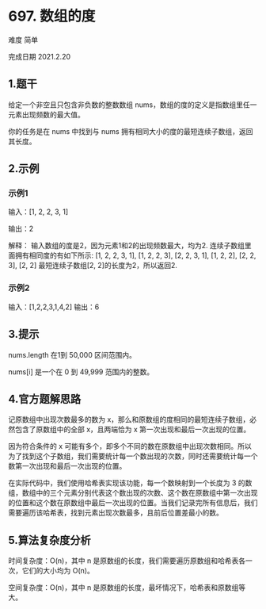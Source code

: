 # 697. 数组的度
难度 简单 

完成日期 2021.2.20

## 1.题干
给定一个非空且只包含非负数的整数数组 nums，数组的度的定义是指数组里任一元素出现频数的最大值。

你的任务是在 nums 中找到与 nums 拥有相同大小的度的最短连续子数组，返回其长度。

## 2.示例

### 示例1
输入：[1, 2, 2, 3, 1]

输出：2

解释：
输入数组的度是2，因为元素1和2的出现频数最大，均为2.
连续子数组里面拥有相同度的有如下所示:
[1, 2, 2, 3, 1], [1, 2, 2, 3], [2, 2, 3, 1], [1, 2, 2], [2, 2, 3], [2, 2]
最短连续子数组[2, 2]的长度为2，所以返回2.

### 示例2
输入：[1,2,2,3,1,4,2]
输出：6

## 3.提示
nums.length 在1到 50,000 区间范围内。

nums[i] 是一个在 0 到 49,999 范围内的整数。

## 4.官方题解思路

记原数组中出现次数最多的数为 x，那么和原数组的度相同的最短连续子数组，必然包含了原数组中的全部 x，且两端恰为 x 第一次出现和最后一次出现的位置。

因为符合条件的 x 可能有多个，即多个不同的数在原数组中出现次数相同。所以为了找到这个子数组，我们需要统计每一个数出现的次数，同时还需要统计每一个数第一次出现和最后一次出现的位置。

在实际代码中，我们使用哈希表实现该功能，每一个数映射到一个长度为 3 的数组，数组中的三个元素分别代表这个数出现的次数、这个数在原数组中第一次出现的位置和这个数在原数组中最后一次出现的位置。当我们记录完所有信息后，我们需要遍历该哈希表，找到元素出现次数最多，且前后位置差最小的数。

## 5.算法复杂度分析


时间复杂度：O(n)，其中 n 是原数组的长度，我们需要遍历原数组和哈希表各一次，它们的大小均为 O(n)。

空间复杂度：O(n)，其中 n 是原数组的长度，最坏情况下，哈希表和原数组等大。

